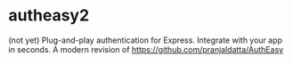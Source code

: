# autheasy2
(not yet) Plug-and-play authentication for Express. Integrate with your app in seconds. A modern revision of https://github.com/pranjaldatta/AuthEasy
